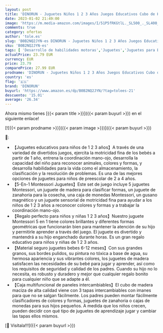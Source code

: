 ```yaml
---
layout: post
title: 'DINORUN - Juguetes Niños 1 2 3 Años Juegos Educativos Cubo de Habilidades Motoras de Madera para Bebés 6 9 12 meses 5 en 1 Cubo de Actividades Tablero de Apilamiento Clasificación Regalo Niña Niño 1 2 3 Años'
date: 2023-01-02 21:49:00
image: 'https://m.media-amazon.com/images/I/51P5fRKGtlL._SL500_._SL400_.jpg'
comments: true
category: ofertas
author: 'tole.es'
slug: 'B0B2NQ2JYN-es DINORUN - Juguetes Niños 1 2 3 Años Juegos Educativos Cubo...'
sku: 'B0B2NQ2JYN-es'
tags: [ 'Desarrollo de habilidades motoras','Juguetes','Juguetes para Bebés y primera infancia','Juguetes para apilar y encajar','Juguetes y juegos','bebés','dinorun','🇪🇸', ]
actualPrice: 23.79 EUR
currency: EUR
price: 23.79
comparePrice: 27.99 EUR
prodname: 'DINORUN - Juguetes Niños 1 2 3 Años Juegos Educativos Cubo de Habilidades Motoras de Madera para Bebés 6 9 12 meses 5 en 1 Cubo de Actividades Tablero de Apilamiento Clasificación Regalo Niña Niño 1 2 3 Años'
country: 'es'
flag: '🇪🇸'
brand: 'DINORUN'
buyurl: 'https://www.amazon.es/dp/B0B2NQ2JYN/?tag=tolees-21'
descuento: '15.01'
average: '26.34'
---
```


Ahora mismo tienes [{{< param title >}}]({{< param buyurl >}}) en el siguiente enlace!

[![{{< param prodname >}}]({{< param image >}})]({{< param buyurl >}})

🔎:

- 【Juguetes educativos para niños de 1 2 3 años】A través de una variedad de divertidos juegos, ejercita la motricidad fina de los bebés a partir de 1 año, entrena la coordinación mano-ojo, desarrolla la capacidad del niño para reconocer animales, colores y formas, y desarrolla habilidades para la vida como el almacenamiento, la clasificación y la resolución de problemas. Es una de las mejores opciones de juguetes para niños de preescolar de 2 a 4 años.
- 【5-En-1 Montessori Juguetes】Este set de juego incluye 5 juguetes Montessori, un juguete de madera para clasificar formas, un juguete de zanahoria para la cosecha, una caja de monedas Montessori, un gusano magnético y un juguete sensorial de motricidad fina para ayudar a los niños de 1 2 3 años a reconocer colores y formas y a trabajar la coordinación mano-ojo.
- 【Regalo perfecto para niños y niñas 1 2 3 años】Nuestro juguete Montessori 5 en 1 tiene colores brillantes y diferentes formas geométricas que funcionarán bien para mantener la atención de su hijo y permitirle aprender a través del juego. El juguete es divertido y mantendrá a su hijo enganchado durante horas. Es un gran regalo educativo para niños y niñas de 1 2 3 años.
- 【Material seguro juguetes bebes 6-12 meses】Con sus grandes granos, sus bordes pulidos, su pintura no tóxica a base de agua, su hermosa apariencia y sus vibrantes colores, los juguetes de madera satisfacen las necesidades de su bebé para jugar y aprender, así como los requisitos de seguridad y calidad de los padres. Cuando su hijo no lo necesita, es robusto y duradero y mejor que cualquier regalo bonito para cualquier niño que se adapte a él.
- 【Caja multifuncional de paneles intercambiables】El cubo de madera maciza de alta calidad viene con 3 tapas intercambiables con imanes para que no se salgan fácilmente. Los padres pueden montar fácilmente clasificadores de colores y formas, juguetes de zanahoria o cajas de monedas para sus hijos pequeños. A medida que los niños crecen, pueden decidir con qué tipo de juguetes de aprendizaje jugar y cambiar las tapas ellos mismos.

[🛒 Visítala!!!]({{< param buyurl >}})

